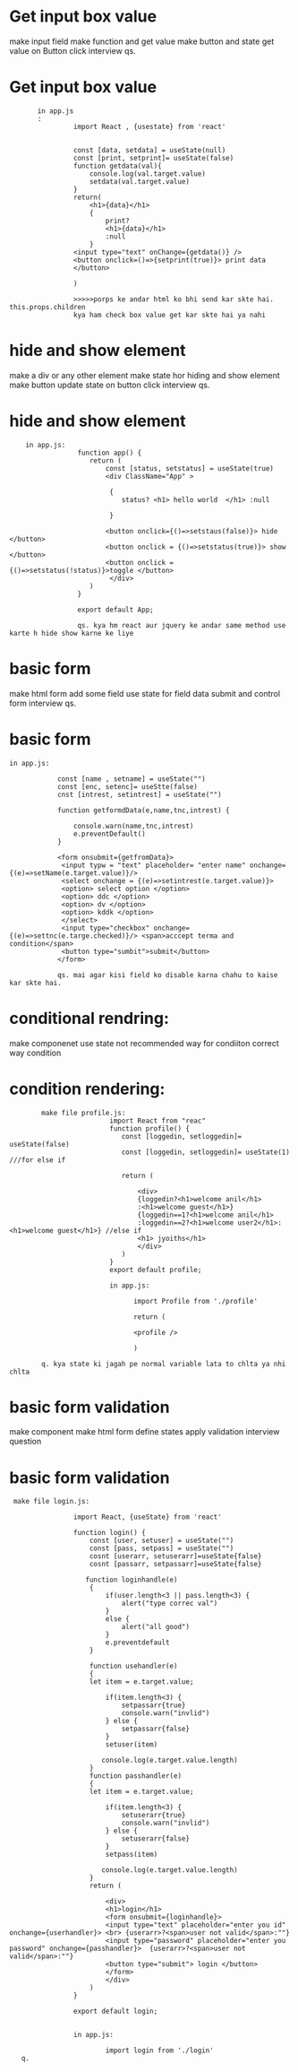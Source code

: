 # Get input box value
make input field 
make function and get value 
make button and state 
get value on Button click
 interview qs.

  # Get input box value 
           in app.js
           :
                    import React , {usestate} from 'react'


                    const [data, setdata] = useState(null) 
                    const [print, setprint]= useState(false)
                    function getdata(val){
                        console.log(val.target.value)
                        setdata(val.target.value)
                    }  
                    return(
                        <h1>{data}</h1>
                        {
                            print?
                            <h1>{data}</h1>
                            :null
                        }
                    <input type="text" onChange={getdata()} />
                    <button onclick=()=>{setprint(true)}> print data
                    </button>

                    )

                    >>>>>porps ke andar html ko bhi send kar skte hai. this.props.children
                    kya ham check box value get kar skte hai ya nahi

# hide and show element
make a div or any other element
make state hor hiding and show element 
make button
update state on button click 
interview qs.
# hide and show element
        
        in app.js: 
                     function app() {
                        return (
                            const [status, setstatus] = useState(true)
                            <div ClassName="App" >
                             
                             {
                                status? <h1> hello world  </h1> :null

                             }

                            <button onclick={()=>setstaus(false)}> hide </button>
                            <button onclick = {()=>setstatus(true)}> show </button>
                            <button onclick = {()=>setstatus(!status)}>toggle </button>
                             </div>
                        )
                     }

                     export default App;

                     qs. kya hm react aur jquery ke andar same method use karte h hide show karne ke liye

# basic form
make html form 
add some field use state for field data 
submit and control form
interview qs.

   # basic form

    in app.js:

                const [name , setname] = useState("")
                const [enc, setenc]= useStte(false)
                cnst [intrest, setintrest] = useState("")

                function getformdData(e,name,tnc,intrest) {

                    console.warn(name,tnc,intrest)
                    e.preventDefault()
                }

                <form onsubmit={getfromData}>
                 <input typw = "text" placeholder= "enter name" onchange={(e)=>setName(e.target.value)}/>
                 <select onchange = {(e)=>setintrest(e.target.value)}>
                 <option> select option </option>
                 <option> ddc </option>
                 <option> dv </option>
                 <option> kddk </option>
                 </select>
                 <input type="checkbox" onchange= {(e)=>settnc(e.targe.checked)}/> <span>acccept terma and condition</span>
                 <button type="sumbit">submit</button>
                </form>

                qs. mai agar kisi field ko disable karna chahu to kaise kar skte hai.

 # conditional rendring:
 make componenet 
 use state
 not recommended way for condiiton
 correct way condition

 # condition rendering:

            make file profile.js:
                             import React from "reac"
                             function profile() {
                                const [loggedin, setloggedin]= useState(false)
                                const [loggedin, setloggedin]= useState(1) ///for else if
<!-- 
                                if(loggedin)
                                {
                                    return(
                                        <div>
                                        <h1> welcome jyoiths</h1>
                                        <div>
                                    )
                                } -->



                                return (

                                    <div>
                                    {loggedin?<h1>welcome anil</h1>
                                    :<h1>welcome guest</h1>}
                                    {loggedin==1?<h1>welcome anil</h1>
                                    :loggedin==2?<h1>welcome user2</h1>:<h1>welcome guest</h1>} //else if
                                    <h1> jyoiths</h1>
                                    </div>
                                )
                             }   
                             export default profile;

                             in app.js:

                                   import Profile from './profile'

                                   return (
                                   
                                   <profile />

                                   )

            q. kya state ki jagah pe normal variable lata to chlta ya nhi chlta
# basic form validation
make component
make html form
define states 
apply validation
interview question

# basic form validation
     make file login.js:
                    
                    import React, {useState} from 'react'

                    function login() {
                        const [user, setuser] = useState("")
                        const [pass, setpass] = useState("")
                        cosnt [userarr, setuserarr]=useState{false}
                        cosnt [passarr, setpassarr]=useState{false}

                       function loginhandle(e) 
                        {
                            if(user.length<3 || pass.length<3) {
                                alert("type correc val")
                            }
                            else {
                                alert("all good")
                            }
                            e.preventdefault
                        }

                        function usehandler(e) 
                        {
                        let item = e.target.value;
                    
                            if(item.length<3) {
                                setpassarr{true}
                                console.warn("invlid")
                            } else {
                                setpassarr{false}
                            }
                            setuser(item)
                            
                           console.log(e.target.value.length)
                        }
                        function passhandler(e) 
                        {
                        let item = e.target.value;
                    
                            if(item.length<3) {
                                setuserarr{true}
                                console.warn("invlid")
                            } else {
                                setuserarr{false}
                            }
                            setpass(item)
                            
                           console.log(e.target.value.length)
                        }
                        return (

                            <div>
                            <h1>login</h1>
                            <form onsubmit={loginhandle}>
                            <input type="text" placeholder="enter you id" onchange={userhandler}> <br> {userarr>?<span>user not valid</span>:""}
                            <input type="password" placeholder="enter you password" onchange={passhandler}>  {userarr>?<span>user not valid</span>:""}
                            <button type="submit"> login </button>
                            </form>
                            </div>
                        )
                    }

                    export default login;


                    in app.js:
                       
                            import login from './login'
       q.
                                    

